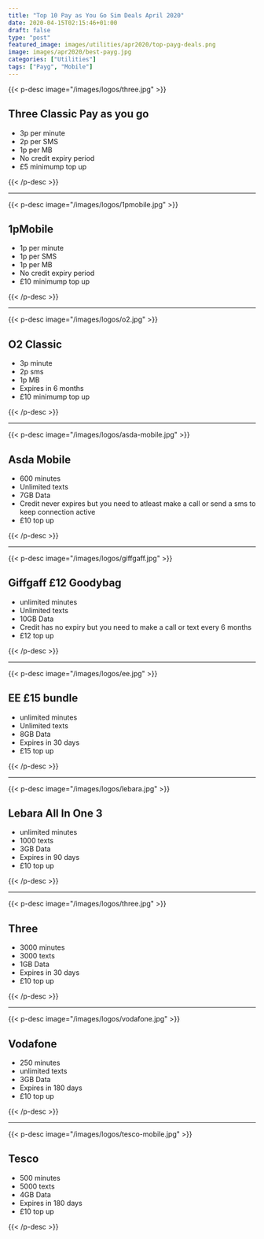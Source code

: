 ```yaml
---
title: "Top 10 Pay as You Go Sim Deals April 2020"
date: 2020-04-15T02:15:46+01:00
draft: false
type: "post"
featured_image: images/utilities/apr2020/top-payg-deals.png
image: images/apr2020/best-payg.jpg
categories: ["Utilities"]
tags: ["Payg", "Mobile"]
---
```


{{< p-desc image="/images/logos/three.jpg" >}}

## Three Classic Pay as you go

- 3p per minute
- 2p per SMS
- 1p per MB
- No credit expiry period
- £5 minimump top up

{{< /p-desc >}}

----
{{< p-desc image="/images/logos/1pmobile.jpg" >}}

## 1pMobile

- 1p per minute
- 1p per SMS
- 1p per MB
- No credit expiry period
- £10 minimump top up

{{< /p-desc >}}

----
{{< p-desc image="/images/logos/o2.jpg" >}}

## O2 Classic

- 3p minute
- 2p sms
- 1p MB
- Expires in 6 months
- £10 minimump top up

{{< /p-desc >}}

----
{{< p-desc image="/images/logos/asda-mobile.jpg" >}}

## Asda Mobile

- 600 minutes
- Unlimited texts
- 7GB Data
- Credit never expires but you need to atleast make a call or send a sms to keep connection active
- £10 top up

{{< /p-desc >}}

----
{{< p-desc image="/images/logos/giffgaff.jpg" >}}

## Giffgaff £12 Goodybag

- unlimited minutes
- Unlimited texts
- 10GB Data
- Credit has no expiry but you need to make a call or text every 6 months
- £12 top up

{{< /p-desc >}}

----
{{< p-desc image="/images/logos/ee.jpg" >}}
## EE £15 bundle

- unlimited minutes
- Unlimited texts
- 8GB Data
- Expires in 30 days
- £15 top up

{{< /p-desc >}}

----
{{< p-desc image="/images/logos/lebara.jpg" >}}
## Lebara All In One 3

- unlimited minutes
- 1000 texts
- 3GB Data
- Expires in 90 days
- £10 top up

{{< /p-desc >}}

----
{{< p-desc image="/images/logos/three.jpg" >}}
## Three

- 3000 minutes
- 3000 texts
- 1GB Data
- Expires in 30 days
- £10 top up

{{< /p-desc >}}

----
{{< p-desc image="/images/logos/vodafone.jpg" >}}
## Vodafone

- 250 minutes
- unlimited texts
- 3GB Data
- Expires in 180 days
- £10 top up

{{< /p-desc >}}

----
{{< p-desc image="/images/logos/tesco-mobile.jpg" >}}
## Tesco

- 500 minutes
- 5000 texts
- 4GB Data
- Expires in 180 days
- £10 top up

{{< /p-desc >}}